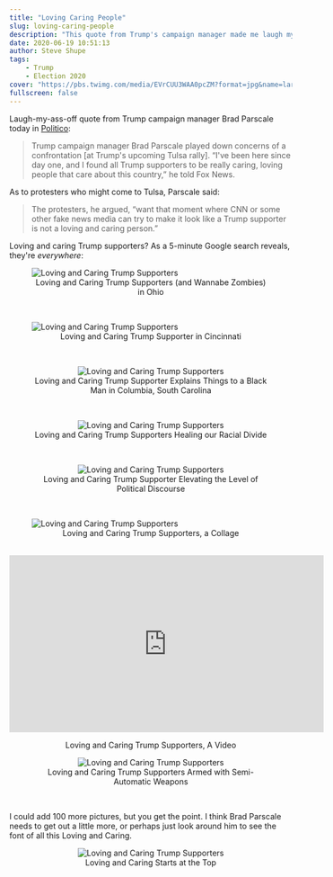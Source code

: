 ```yaml
---
title: "Loving Caring People"
slug: loving-caring-people
description: "This quote from Trump's campaign manager made me laugh my ass off"
date: 2020-06-19 10:51:13
author: Steve Shupe
tags:
    - Trump
    - Election 2020
cover: "https://pbs.twimg.com/media/EVrCUU3WAA0pcZM?format=jpg&name=large"
fullscreen: false
---
```


Laugh-my-ass-off quote from Trump campaign manager Brad Parscale today in [Politico](https://www.politico.com/news/2020/06/19/donald-trump-campaign-rally-tulsa-protesters-329439):

> Trump campaign manager Brad Parscale played down concerns of a confrontation [at Trump's upcoming Tulsa rally]. “I've been here since day one, and I found all Trump supporters to be really caring, loving people that care about this country,” he told Fox News.

As to protesters who might come to Tulsa, Parscale said:

> The protesters, he argued, “want that moment where CNN or some other fake news media can try to make it look like a Trump supporter is not a loving and caring person.”

Loving and caring Trump supporters? As a 5-minute Google search reveals, they're _everywhere_:

<figure>
    <img src="https://pbs.twimg.com/media/EVrCUU3WAA0pcZM?format=jpg&name=large"
         alt="Loving and Caring Trump Supporters">
    <figcaption><center>Loving and Caring Trump Supporters (and Wannabe Zombies) in Ohio</center></figcaption>
</figure><br>

<figure>
    <img src="https://img.huffingtonpost.com/asset/58005d3a1a00006e145b969f.jpeg?cache=0djfdkd9tt&ops=scalefit_720_noupscale"
         alt="Loving and Caring Trump Supporters">
    <figcaption><center>Loving and Caring Trump Supporter in Cincinnati</center></figcaption>
</figure><br>

<center><figure>
    <img src="https://twt-thumbs.washtimes.com/media/image/2019/10/25/Trump_68747.jpg-6fe55_c0-0-3450-2010_s561x327.jpg?d5b379915b0e6735b95139078c1e5aff7e753b65"
         alt="Loving and Caring Trump Supporters">
    <figcaption><center>Loving and Caring Trump Supporter Explains Things to a Black Man in Columbia, South Carolina</center></figcaption>
</figure></center><br>

<center><figure>
    <img src="https://theblacksheeponline.com/wp-content/uploads/2016/11/trump-supporters.png"
         alt="Loving and Caring Trump Supporters">
    <figcaption><center>Loving and Caring Trump Supporters Healing our Racial Divide</center></figcaption>
</figure></center><br>

<center><figure>
    <img src="https://freethoughtblogs.com/singham/files/2016/10/trump_shirt_c_word.jpg"
         alt="Loving and Caring Trump Supporters">
    <figcaption><center>Loving and Caring Trump Supporter Elevating the Level of Political Discourse</center></figcaption>
</figure></center><br>

<figure>
    <img src="https://pbs.twimg.com/media/EJrG4CFU4AAGUbt?format=jpg&name=medium"
         alt="Loving and Caring Trump Supporters">
    <figcaption><center>Loving and Caring Trump Supporters, a Collage</center></figcaption>
</figure><br>

<center><iframe width="560" height="315" src="https://www.youtube.com/embed/R9YPYRaeTW0" frameborder="0" allow="accelerometer; autoplay; encrypted-media; gyroscope; picture-in-picture" allowfullscreen></iframe><center><p>Loving and Caring Trump Supporters, A Video</p></center></center>

<center><figure>
    <img src="https://media.vanityfair.com/photos/5e98d490ac720b00089fd0d4/master/w_2560%2Cc_limit/GettyImages-1210050182.jpg"
         alt="Loving and Caring Trump Supporters">
    <figcaption><center>Loving and Caring Trump Supporters Armed with Semi-Automatic Weapons</center></figcaption>
</figure></center><br>

I could add 100 more pictures, but you get the point. I think Brad Parscale needs to get out a little more, or perhaps just look around him to see the font of all this Loving and Caring.

<center><figure>
    <img src="https://cdn.vox-cdn.com/thumbor/ySt6oYWaPNYg2ZdmO4RusCXzHys=/0x0:3000x2250/2420x1613/filters:focal(0x0:3000x2250):format(webp)/cdn.vox-cdn.com/uploads/chorus_image/image/48569025/GettyImages-505039192.0.jpg"
         alt="Loving and Caring Trump Supporters">
    <figcaption><center>Loving and Caring Starts at the Top</center></figcaption>
</figure></center><br>
